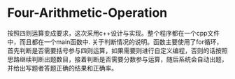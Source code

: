 # Four-Arithmetic-Operation
按照四则运算变成要求，这次采用c++设计与实现。整个程序都在一个cpp文件中，而且都在一个main函数中.
关于判断情况的说明。函数主要使用了for循环，首先判断是否需要括号参与四则运算，如果需要则进行自定义编程，否则的话按照思路继续判断出题数目，接着判断是否需要分数参与运算，随后系统会自动出题，并给出写题者答题正确的结果和正确率。
